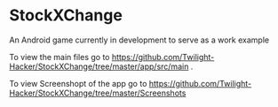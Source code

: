 # StockXChange
An Android game currently in development to serve as a work example

To view the main files go to https://github.com/Twilight-Hacker/StockXChange/tree/master/app/src/main .

To view Screenshopt of the app go to https://github.com/Twilight-Hacker/StockXChange/tree/master/Screenshots
